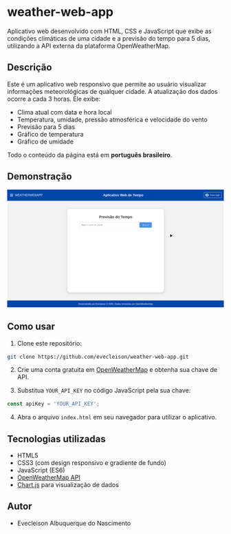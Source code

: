 # weather-web-app
Aplicativo web desenvolvido com HTML, CSS e JavaScript que exibe as condições climáticas de uma cidade e a previsão do tempo para 5 dias, utilizando a API externa da plataforma OpenWeatherMap.

## Descrição
Este é um aplicativo web responsivo que permite ao usuário visualizar informações meteorológicas de qualquer cidade. A atualização dos dados ocorre a cada 3 horas. Ele exibe:

- Clima atual com data e hora local
- Temperatura, umidade, pressão atmosférica e velocidade do vento
- Previsão para 5 dias
- Gráfico de temperatura
- Gráfico de umidade

Todo o conteúdo da página está em **português brasileiro**.

## Demonstração
![Demonstração do App](/images/weater-web-app.gif)

## Como usar

1. Clone este repositório:
```bash
git clone https://github.com/evecleison/weather-web-app.git
```

2. Crie uma conta gratuita em [OpenWeatherMap](https://openweathermap.org/api) e obtenha sua chave de API.

3. Substitua `YOUR_API_KEY` no código JavaScript pela sua chave:
```js
const apiKey = 'YOUR_API_KEY';
```

4. Abra o arquivo `index.html` em seu navegador para utilizar o aplicativo.

## Tecnologias utilizadas
- HTML5
- CSS3 (com design responsivo e gradiente de fundo)
- JavaScript (ES6)
- [OpenWeatherMap API](https://openweathermap.org/)
- [Chart.js](https://www.chartjs.org/) para visualização de dados

## Autor
- Evecleison Albuquerque do Nascimento


